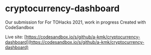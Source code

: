 # cryptocurrency-dashboard
Our submission for For TOHacks 2021, work in progress
Created with CodeSandbox

Live site: [https://codesandbox.io/s/github/a-kmk/cryptocurrency-dashboard](https://codesandbox.io/s/github/a-kmk/cryptocurrency-dashboard)

<!-- Note: Chrome sometimes blocks third party cookies which can cause codesandbox to malfunction, `chrome://settings/cookies` and 'allow all cookies' if you are seeing this. -->
